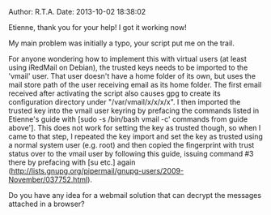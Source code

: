 Author: R.T.A.
Date: 2013-10-02 18:38:02

Etienne, thank you for your help! I got it working now!

My main problem was initially a typo, your script put me on the trail.

For anyone wondering how to implement this with virtual users (at least using iRedMail on Debian), the trusted keys needs to be imported to the 'vmail' user. That user doesn't have a home folder of its own, but uses the mail store path of the user receiving email as its home folder. The first email received after activating the script also causes gpg to create its configuration directory under "/var/vmail/x/x/x/x". I then imported the trusted key into the vmail user keyring by prefacing the commands listed in Etienne's guide with [sudo -s /bin/bash vmail -c' commands from guide above']. This does not work for setting the key as trusted though, so when I came to that step, I repeated the key import and set the key as trusted using a normal system user (e.g. root) and then copied the fingerprint with trust status over to the vmail user by following this guide, issuing command #3 there by prefacing with [su etc.] again (http://lists.gnupg.org/pipermail/gnupg-users/2009-November/037752.html).

Do you have any idea for a webmail solution that can decrypt the messages attached in a browser?
